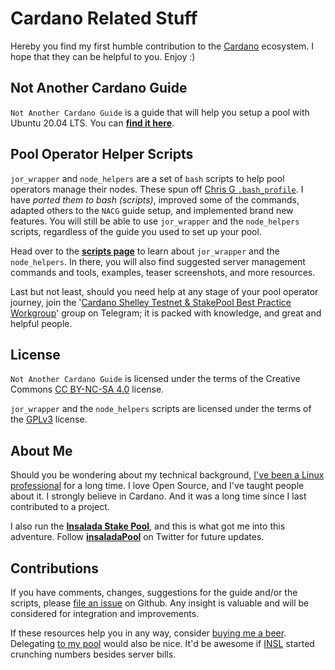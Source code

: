 # Cardano Related Stuff #

Hereby you find my first humble contribution to the [Cardano](https://www.cardano.org/en/home/) ecosystem. I hope that they can be helpful to you. Enjoy :)

## Not Another Cardano Guide ##

```Not Another Cardano Guide``` is a guide that will help you setup a pool with Ubuntu 20.04 LTS. You can [**find it here**](https://guides.insalada.io/#/NACG).

## Pool Operator Helper Scripts ##

```jor_wrapper``` and ```node_helpers``` are a set of ```bash``` scripts to help pool operators manage their nodes. These spun off [Chris G ```.bash_profile```](https://github.com/Chris-Graffagnino/Jormungandr-for-Newbs/blob/master/config/.bash_profile). I have *ported them to bash (scripts)*, improved some of the commands, adapted others to the ```NACG``` guide setup, and implemented brand new features. You will still be able to use ```jor_wrapper``` and the ```node_helpers``` scripts, regardless of the guide you used to set up your pool.

Head over to the [**scripts page**](SCRIPTS.md) to learn about ```jor_wrapper``` and the ```node_helpers```. In there, you will also find suggested server management commands and tools, examples, teaser screenshots, and more resources.

Last but not least, should you need help at any stage of your pool operator journey, join the '[Cardano Shelley Testnet & StakePool Best Practice Workgroup](https://t.me/CardanoStakePoolWorkgroup)' group on Telegram; it is packed with knowledge, and great and helpful people.

## License ##

```Not Another Cardano Guide``` is licensed under the terms of the Creative Commons [CC BY-NC-SA 4.0](https://creativecommons.org/licenses/by-nc-sa/4.0/) license.

```jor_wrapper``` and the ```node_helpers``` scripts are licensed under the terms of the [GPLv3](scripts/LICENSE) license.

## About Me ###

Should you be wondering about my technical background, [I've been a Linux professional](https://linkedin.com/in/gacallea/) for a long time. I love Open Source, and I've taught people about it. I strongly believe in Cardano. And it was a long time since I last contributed to a project.

I also run the [**Insalada Stake Pool**](https://insalada.io/), and this is what got me into this adventure. Follow [**insaladaPool**](https://twitter.com/insaladaPool)  on Twitter for future updates.

## Contributions ##

If you have comments, changes, suggestions for the guide and/or the scripts, please [file an issue](https://github.com/gacallea/cardanoRelatedStuff/issues) on Github. Any insight is valuable and will be considered for integration and improvements.

If these resources help you in any way, consider [buying me a beer](https://seiza.com/blockchain/address/Ae2tdPwUPEZHwvuNhu7qGeBcZBTQAwL2SUA49T6CubbQzoxgxyffYJ8VvcW). Delegating [to my pool](https://insalada.io/) would also be nice. It'd be awesome if [INSL](https://pooltool.io/pool/93756c507946c4d33d582a2182e6776918233fd622193d4875e96dd5795a348c) started crunching numbers besides server bills.
